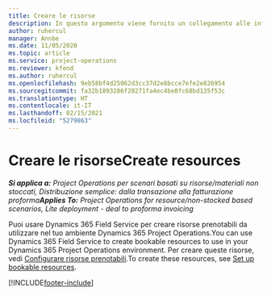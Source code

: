 ```yaml
---
title: Creare le risorse
description: In questo argomento viene fornito un collegamento alle informazioni su come creare risorse prenotabili.
author: ruhercul
manager: Annbe
ms.date: 11/05/2020
ms.topic: article
ms.service: project-operations
ms.reviewer: kfend
ms.author: ruhercul
ms.openlocfilehash: 9eb58bf4d25062d3cc37d2e8bcce7efe2e826954
ms.sourcegitcommit: fa32b1893286f20271fa4ec4be8fc68bd135f53c
ms.translationtype: HT
ms.contentlocale: it-IT
ms.lasthandoff: 02/15/2021
ms.locfileid: "5279863"
---
```

# <a name="create-resources"></a><span data-ttu-id="931d7-103">Creare le risorse</span><span class="sxs-lookup"><span data-stu-id="931d7-103">Create resources</span></span>

<span data-ttu-id="931d7-104">_**Si applica a:** Project Operations per scenari basati su risorse/materiali non stoccati, Distribuzione semplice: dalla transazione alla fatturazione proforma_</span><span class="sxs-lookup"><span data-stu-id="931d7-104">_**Applies To:** Project Operations for resource/non-stocked based scenarios, Lite deployment - deal to proforma invoicing_</span></span>

<span data-ttu-id="931d7-105">Puoi usare Dynamics 365 Field Service per creare risorse prenotabili da utilizzare nel tuo ambiente Dynamics 365 Project Operations.</span><span class="sxs-lookup"><span data-stu-id="931d7-105">You can use Dynamics 365 Field Service to create bookable resources to use in your Dynamics 365 Project Operations environment.</span></span> <span data-ttu-id="931d7-106">Per creare queste risorse, vedi [Configurare risorse prenotabili](https://docs.microsoft.com/dynamics365/field-service/set-up-bookable-resources).</span><span class="sxs-lookup"><span data-stu-id="931d7-106">To create these resources, see [Set up bookable resources](https://docs.microsoft.com/dynamics365/field-service/set-up-bookable-resources).</span></span>


[!INCLUDE[footer-include](../includes/footer-banner.md)]
